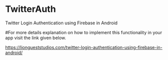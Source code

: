 # TwitterAuth
Twitter Login Authentication using Firebase in Android

#For more details explanation on how to implement this functionality in your app visit the link given below.

https://liongueststudios.com/twitter-login-authentication-using-firebase-in-android/
